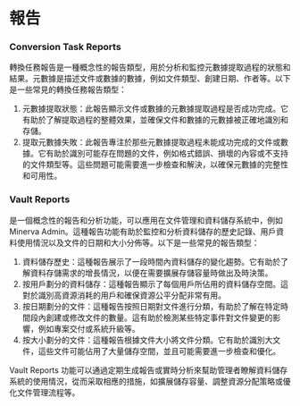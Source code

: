 # 報告

### Conversion Task Reports

轉換任務報告是一種概念性的報告類型，用於分析和監控元數據提取過程的狀態和結果。元數據是描述文件或數據的數據，例如文件類型、創建日期、作者等。以下是一些常見的轉換任務報告類型：

1. 元數據提取狀態：此報告顯示文件或數據的元數據提取過程是否成功完成。它有助於了解提取過程的整體效果，並確保文件和數據的元數據被正確地識別和存儲。
2. 提取元數據失敗：此報告專注於那些元數據提取過程未能成功完成的文件或數據。它有助於識別可能存在問題的文件，例如格式錯誤、損壞的內容或不支持的文件類型等。這些問題可能需要進一步檢查和解決，以確保元數據的完整性和可用性。

### Vault Reports&#x20;

是一個概念性的報告和分析功能，可以應用在文件管理和資料儲存系統中，例如 Minerva Admin。這種報告功能有助於監控和分析資料儲存的歷史記錄、用戶資料使用情況以及文件的日期和大小分佈等。以下是一些常見的報告類型：

1. 資料儲存歷史：這種報告展示了一段時間內資料儲存的變化趨勢。它有助於了解資料存儲需求的增長情況，以便在需要擴展存儲容量時做出及時決策。
2. 按用戶劃分的資料儲存：這種報告顯示了每個用戶所佔用的資料儲存空間。這對於識別高資源消耗的用戶和確保資源公平分配非常有用。
3. 按日期劃分的文件：這種報告按照日期對文件進行分類，有助於了解在特定時間段內創建或修改文件的數量。這有助於檢測某些特定事件對文件變更的影響，例如專案交付或系統升級等。
4. 按大小劃分的文件：這種報告根據文件大小將文件分類。它有助於識別大文件，這些文件可能佔用了大量儲存空間，並且可能需要進一步檢查和優化。

Vault Reports 功能可以通過定期生成報告或實時分析來幫助管理者瞭解資料儲存系統的使用情況，從而采取相應的措施，如擴展儲存容量、調整資源分配策略或優化文件管理流程等。
